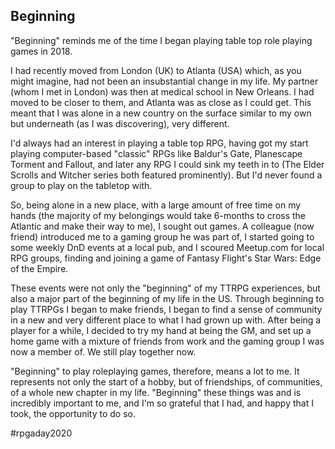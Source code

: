 ## Beginning

"Beginning" reminds me of the time I began playing table top role playing games in 2018. 

I had recently moved from London (UK) to Atlanta (USA) which, as you might imagine, had not been an insubstantial change in my life. My partner (whom I met in London) was then at medical school in New Orleans. I had moved to be closer to them, and Atlanta was as close as I could get. This meant that I was alone in a new country on the surface similar to my own but underneath (as I was discovering), very different. 

I'd always had an interest in playing a table top RPG, having got my start playing computer-based "classic" RPGs like Baldur's Gate, Planescape Torment and Fallout, and later any RPG I could sink my teeth in to (The Elder Scrolls and Witcher series both featured prominently). But I'd never found a group to play on the tabletop with. 

So, being alone in a new place, with a large amount of free time on my hands (the majority of my belongings would take 6-months to cross the Atlantic and make their way to me), I sought out games. A colleague (now friend) introduced me to a gaming group he was part of, I started going to some weekly DnD events at a local pub, and I scoured Meetup.com for local RPG groups, finding and joining a game of Fantasy Flight's Star Wars: Edge of the Empire. 

These events were not only the "beginning" of my TTRPG experiences, but also a major part of the beginning of my life in the US. Through beginning to play TTRPGs I began to make friends, I began to find a sense of community in a new and very different place to what I had grown up with. After being a player for a while, I decided to try my hand at being the GM, and set up a home game with a mixture of friends from work and the gaming group I was now a member of. We still play together now. 

"Beginning" to play roleplaying games, therefore, means a lot to me. It represents not only the start of a hobby, but of friendships, of communities, of a whole new chapter in my life. "Beginning" these things was and is incredibly important to me, and I'm so grateful that I had, and happy that I took, the opportunity to do so. 

#rpgaday2020